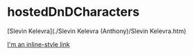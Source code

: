 # hostedDnDCharacters


[Slevin Kelevra](./Slevin Kelevra (Anthony)/Slevin Kelevra.htm)

[I'm an inline-style link](https://www.google.com)
